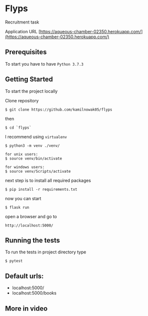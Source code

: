 # Flyps
Recruitment task

Application URL [https://aqueous-chamber-02350.herokuapp.com/](https://aqueous-chamber-02350.herokuapp.com/)

## Prerequisites

To start you have to have `Python 3.7.3`

## Getting Started
To start the project locally

Clone repository
```
$ git clone https://github.com/kamilnowak05/flyps
```
then
```
$ cd `flyps`
```
I recommend using  `virtualenv`
```
$ python3 -m venv ./venv/

for unix users:
$ source venv/bin/activate

for windows users:
$ source venv/Scripts/activate
```

next step is to install all required packages
```
$ pip install -r requirements.txt
```

now you can start
```
$ flask run
```

open a browser and go to
```
http://localhost:5000/
```

## Running the tests
To run the tests in project directory type

```
$ pytest
```

## Default urls:
- localhost:5000/
- localhost:5000/books

## More in video